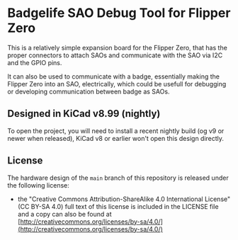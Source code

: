 # Badgelife SAO Debug Tool for Flipper Zero

This is a relatively simple expansion board for the Flipper Zero, that has the proper connectors to attach SAOs and communicate with the SAO via I2C and the GPIO pins.

It can also be used to communicate with a badge, essentially making the Flipper Zero into an SAO, electrically, which could be usefull for debugging or developing communication between badge as SAOs.


## Designed in KiCad v8.99 (nightly)

To open the project, you will need to install a recent nightly build (og v9 or newer when released), KiCad v8 or earlier won't open this design directly.

## License

The hardware design of the `main` branch of this repository is released under the following license:

* the "Creative Commons Attribution-ShareAlike 4.0 International License"
  (CC BY-SA 4.0) full text of this license is included in the LICENSE file
  and a copy can also be found at
  [http://creativecommons.org/licenses/by-sa/4.0/](http://creativecommons.org/licenses/by-sa/4.0/)

